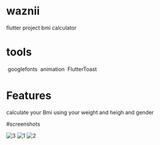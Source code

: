 # waznii

flutter project bmi calculator

# tools

 googlefonts
 animation 
 FlutterToast


# Features
calculate your Bmi using your weight and heigh and gender


#screenshots


![3](https://github.com/Abdelrahmanyehia9/wazni/assets/136289803/99b439c2-d220-4a8f-bd39-6e0d0b5049e7)
![1](https://github.com/Abdelrahmanyehia9/wazni/assets/136289803/dc5e49e5-5789-448c-a88d-ff59ddb81690)
![2](https://github.com/Abdelrahmanyehia9/wazni/assets/136289803/9ea58f27-7c1d-43b2-953e-456b9668f790)
